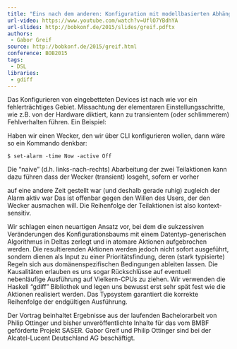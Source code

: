 ```yaml
---
title: "Eins nach dem anderen: Konfiguration mit modellbasierten Abhängigkeiten"
url-video: https://www.youtube.com/watch?v=UflO7YBdhYA
url-slides: http://bobkonf.de/2015/slides/greif.pdftx
authors:
 - Gabor Greif
source: http://bobkonf.de/2015/greif.html
conference: BOB2015
tags:
 - DSL
libraries:
 - gdiff
---
```


Das Konfigurieren von eingebetteten Devices ist nach wie vor ein fehlerträchtiges Gebiet. Missachtung der elementaren Einstellungsschritte, wie z.B. von der Hardware diktiert, kann zu transientem (oder schlimmerem) Fehlverhalten führen. Ein Beispiel:

Haben wir einen Wecker, den wir über CLI konfigurieren wollen, dann wäre so ein Kommando denkbar:

    $ set-alarm -time Now -active Off

Die “naive” (d.h. links-nach-rechts) Abarbeitung der zwei Teilaktionen kann dazu führen dass der Wecker (transient) losgeht, sofern er vorher

auf eine andere Zeit gestellt war (und deshalb gerade ruhig)
zugleich der Alarm aktiv war
Das ist offenbar gegen den Willen des Users, der den Wecker ausmachen will. Die Reihenfolge der Teilaktionen ist also kontext-sensitiv.

Wir schlagen einen neuartigen Ansatz vor, bei dem die sukzessiven Veränderungen des Konfigurationsbaums mit einem Datentyp-generischen Algorithmus in Deltas zerlegt und in atomare Aktionen aufgebrochen werden. Die resultierenden Aktionen werden jedoch nicht sofort ausgeführt, sondern dienen als Input zu einer Prioritätsfindung, deren (stark typisierte) Regeln sich aus domänenspezifischen Bedingungen ableiten lassen. Die Kausalitäten erlauben es uns sogar Rückschlüsse auf eventuell nebenläufige Ausführung auf Vielkern-CPUs zu ziehen. Wir verwenden die Haskell “gdiff” Bibliothek und legen uns bewusst erst sehr spät fest wie die Aktionen realisiert werden. Das Typsystem garantiert die korrekte Reihenfolge der endgültigen Ausführung.

Der Vortrag beinhaltet Ergebnisse aus der laufenden Bachelorarbeit von Philip Ottinger und bisher unveröffentlichte Inhalte für das vom BMBF geförderte Projekt SASER. Gabor Greif und Philip Ottinger sind bei der Alcatel-Lucent Deutschland AG beschäftigt.

